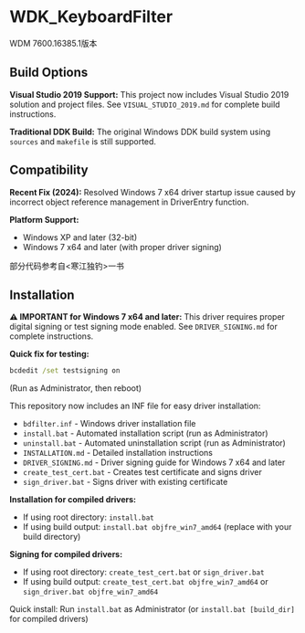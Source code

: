 # WDK_KeyboardFilter
WDM 7600.16385.1版本

## Build Options

**Visual Studio 2019 Support:** This project now includes Visual Studio 2019 solution and project files. See `VISUAL_STUDIO_2019.md` for complete build instructions.

**Traditional DDK Build:** The original Windows DDK build system using `sources` and `makefile` is still supported.

## Compatibility

**Recent Fix (2024):** Resolved Windows 7 x64 driver startup issue caused by incorrect object reference management in DriverEntry function.

**Platform Support:**
- Windows XP and later (32-bit)  
- Windows 7 x64 and later (with proper driver signing)

部分代码参考自<寒江独钓>一书

## Installation

**⚠️ IMPORTANT for Windows 7 x64 and later:** This driver requires proper digital signing or test signing mode enabled. See `DRIVER_SIGNING.md` for complete instructions.

**Quick fix for testing:**
```cmd
bcdedit /set testsigning on
```
(Run as Administrator, then reboot)

This repository now includes an INF file for easy driver installation:

- `bdfilter.inf` - Windows driver installation file
- `install.bat` - Automated installation script (run as Administrator)
- `uninstall.bat` - Automated uninstallation script (run as Administrator)
- `INSTALLATION.md` - Detailed installation instructions
- `DRIVER_SIGNING.md` - Driver signing guide for Windows 7 x64 and later
- `create_test_cert.bat` - Creates test certificate and signs driver
- `sign_driver.bat` - Signs driver with existing certificate

**Installation for compiled drivers:**
- If using root directory: `install.bat`
- If using build output: `install.bat objfre_win7_amd64` (replace with your build directory)

**Signing for compiled drivers:**
- If using root directory: `create_test_cert.bat` or `sign_driver.bat`
- If using build output: `create_test_cert.bat objfre_win7_amd64` or `sign_driver.bat objfre_win7_amd64`

Quick install: Run `install.bat` as Administrator (or `install.bat [build_dir]` for compiled drivers)
